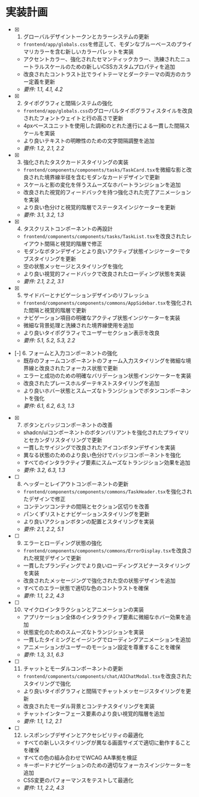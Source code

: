 # 実装計画

- [x] 1. グローバルデザイントークンとカラーシステムの更新
  - `frontend/app/globals.css`を修正して、モダンなブルーベースのプライマリカラーを含む新しいカラーパレットを実装
  - アクセントカラー、強化されたセマンティックカラー、洗練されたニュートラルスケールのための新しいCSSカスタムプロパティを追加
  - 改良されたコントラスト比でライトテーマとダークテーマの両方のカラー定義を更新
  - _要件: 1.1, 4.1, 4.2_

- [x] 2. タイポグラフィと間隔システムの強化
  - `frontend/app/globals.css`のグローバルタイポグラフィスタイルを改良されたフォントウェイトと行の高さで更新
  - 4pxベースユニットを使用した調和のとれた進行による一貫した間隔スケールを実装
  - より良いテキストの明瞭性のための文字間隔調整を追加
  - _要件: 1.2, 2.1, 2.2_

- [x] 3. 強化されたタスクカードスタイリングの実装
  - `frontend/components/components/tasks/TaskCard.tsx`を微細な影と改良された境界線半径を含むモダンなカードデザインで更新
  - スケールと影の変化を伴うスムーズなホバートランジションを追加
  - 改良された視覚的フィードバックを持つ強化された完了アニメーションを実装
  - より良い色分けと視覚的階層でステータスインジケーターを更新
  - _要件: 3.1, 3.2, 1.3_

- [x] 4. タスクリストコンポーネントの再設計
  - `frontend/components/components/tasks/TaskList.tsx`を改良されたレイアウト間隔と視覚的階層で修正
  - モダンなボタンデザインとより良いアクティブ状態インジケーターでタブスタイリングを更新
  - 空の状態メッセージとスタイリングを強化
  - より良い視覚的フィードバックで改良されたローディング状態を実装
  - _要件: 2.1, 2.2, 3.1_

- [x] 5. サイドバーとナビゲーションデザインのリフレッシュ
  - `frontend/components/components/commons/AppSidebar.tsx`を強化された間隔と視覚的階層で更新
  - ナビゲーション項目の明確なアクティブ状態インジケーターを実装
  - 微細な背景処理と洗練された境界線使用を追加
  - より良いタイポグラフィでユーザーセクション表示を改良
  - _要件: 5.1, 5.2, 5.3, 2.2_

- [-] 6. フォームと入力コンポーネントの強化
  - 既存のフォームコンポーネントのフォーム入力スタイリングを微細な境界線と改良されたフォーカス状態で更新
  - エラーと成功のための明確なバリデーション状態インジケーターを実装
  - 改良されたプレースホルダーテキストスタイリングを追加
  - より良いホバー状態とスムーズなトランジションでボタンコンポーネントを強化
  - _要件: 6.1, 6.2, 6.3, 1.3_

- [x] 7. ボタンとバッジコンポーネントの改善
  - shadcn/uiコンポーネントのボタンバリアントを強化されたプライマリとセカンダリスタイリングで更新
  - 一貫したサイジングで改良されたアイコンボタンデザインを実装
  - 異なる状態のためのより良い色分けでバッジコンポーネントを強化
  - すべてのインタラクティブ要素にスムーズなトランジション効果を追加
  - _要件: 3.2, 6.3, 1.3_

- [ ] 8. ヘッダーとレイアウトコンポーネントの更新
  - `frontend/components/components/commons/TaskHeader.tsx`を強化されたデザインで修正
  - コンテンツコンテナの間隔とセクション区切りを改善
  - パンくずリストとナビゲーションスタイリングを更新
  - より良いアクションボタンの配置とスタイリングを実装
  - _要件: 2.1, 2.2, 5.1_

- [ ] 9. エラーとローディング状態の強化
  - `frontend/components/components/commons/ErrorDisplay.tsx`を改良された視覚デザインで更新
  - 一貫したブランディングでより良いローディングスピナースタイリングを実装
  - 改良されたメッセージングで強化された空の状態デザインを追加
  - すべてのエラー状態で適切な色のコントラストを確保
  - _要件: 1.1, 2.2, 4.3_

- [ ] 10. マイクロインタラクションとアニメーションの実装
  - アプリケーション全体のインタラクティブ要素に微細なホバー効果を追加
  - 状態変化のためのスムーズなトランジションを実装
  - 一貫したタイミングとイージングでローディングアニメーションを追加
  - アニメーションがユーザーのモーション設定を尊重することを確保
  - _要件: 1.3, 3.1, 6.3_

- [ ] 11. チャットとモーダルコンポーネントの更新
  - `frontend/components/components/chat/AIChatModal.tsx`を改良されたスタイリングで強化
  - より良いタイポグラフィと間隔でチャットメッセージスタイリングを更新
  - 改良されたモーダル背景とコンテナスタイリングを実装
  - チャットインターフェース要素のより良い視覚的階層を追加
  - _要件: 1.1, 1.2, 2.1_

- [ ] 12. レスポンシブデザインとアクセシビリティの最適化
  - すべての新しいスタイリングが異なる画面サイズで適切に動作することを確保
  - すべての色の組み合わせでWCAG AA準拠を検証
  - キーボードナビゲーションのための適切なフォーカスインジケーターを追加
  - CSS変更のパフォーマンスをテストして最適化
  - _要件: 1.1, 2.2, 4.3_